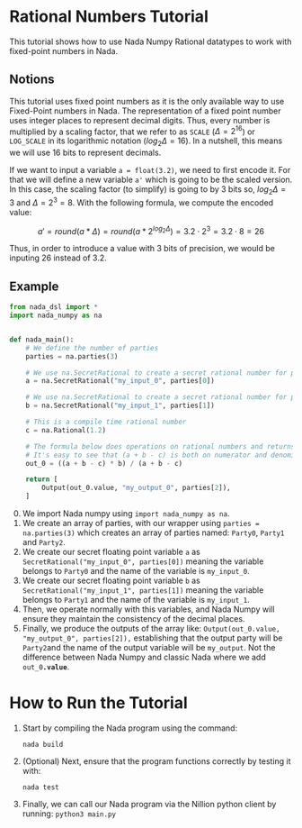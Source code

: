 # Rational Numbers Tutorial

This tutorial shows how to use Nada Numpy Rational datatypes to work with fixed-point numbers in Nada.

## Notions

This tutorial uses fixed point numbers as it is the only available way to use Fixed-Point numbers in Nada. The representation of a fixed point number uses integer places to represent decimal digits. Thus, every number is multiplied by a scaling factor, that we refer to as `SCALE` ($\Delta = 2^{16}$) or `LOG_SCALE` in its logarithmic notation ($log_2\Delta = 16$). In a nutshell, this means we will use 16 bits to represent decimals. 

If we want to input a variable `a = float(3.2)`, we need to first encode it. For that we will define a new variable `a'` which is going to be the scaled version. In this case, the scaling factor (to simplify) is going to by 3 bits so, $log_2\Delta = 3$ and $\Delta = 2^3 = 8$. With the following formula, we compute the encoded value:

$$ a' = round(a * \Delta) = round(a * 2^{log_2\Delta}) = 3.2 \cdot 2^3 = 3.2 \cdot 8 = 26 $$

Thus, in order to introduce a value with 3 bits of precision, we would be inputing 26 instead of 3.2.



## Example 

```python
from nada_dsl import *
import nada_numpy as na


def nada_main():
    # We define the number of parties
    parties = na.parties(3)

    # We use na.SecretRational to create a secret rational number for party 0
    a = na.SecretRational("my_input_0", parties[0]) 

    # We use na.SecretRational to create a secret rational number for party 1
    b = na.SecretRational("my_input_1", parties[1]) 

    # This is a compile time rational number
    c = na.Rational(1.2) 

    # The formula below does operations on rational numbers and returns a rational number
    # It's easy to see that (a + b - c) is both on numerator and denominator, so the end result is b
    out_0 = ((a + b - c) * b) / (a + b - c) 

    return [
        Output(out_0.value, "my_output_0", parties[2]),
    ]


```

0. We import Nada numpy using `import nada_numpy as na`.
1. We create an array of parties, with our wrapper using `parties = na.parties(3)` which creates an array of parties named: `Party0`, `Party1` and `Party2`.
2. We create our secret floating point variable `a` as `SecretRational("my_input_0", parties[0])` meaning the variable belongs to `Party0` and the name of the variable is `my_input_0`.
3. We create our secret floating point variable `b` as `SecretRational("my_input_1", parties[1])` meaning the variable belongs to `Party1` and the name of the variable is `my_input_1`.
4. Then, we operate normally with this variables, and Nada Numpy will ensure they maintain the consistency of the decimal places.
5. Finally, we produce the outputs of the array like:  `Output(out_0.value, "my_output_0", parties[2]),` establishing that the output party will be `Party2`and the name of the output variable will be `my_output`. Not the difference between Nada Numpy and classic Nada where we add `out_0`**`.value`**.

# How to Run the Tutorial

1. Start by compiling the Nada program using the command:
   ```
   nada build
   ```

2. (Optional) Next, ensure that the program functions correctly by testing it with:
   ```
   nada test
   ```
3. Finally, we can call our Nada program via the Nillion python client by running: `python3 main.py`
